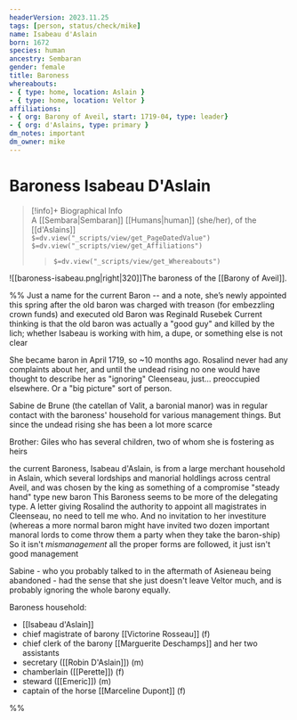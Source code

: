 ```yaml
---
headerVersion: 2023.11.25
tags: [person, status/check/mike]
name: Isabeau d'Aslain
born: 1672
species: human
ancestry: Sembaran
gender: female
title: Baroness
whereabouts: 
- { type: home, location: Aslain }
- { type: home, location: Veltor }
affiliations:
- { org: Barony of Aveil, start: 1719-04, type: leader}
- { org: d'Aslains, type: primary }
dm_notes: important
dm_owner: mike
---
```

# Baroness Isabeau D'Aslain
>[!info]+ Biographical Info  
> A [[Sembara|Sembaran]] [[Humans|human]] (she/her), of the [[d'Aslains]]  
> `$=dv.view("_scripts/view/get_PageDatedValue")`  
> `$=dv.view("_scripts/view/get_Affiliations")`  
>> `$=dv.view("_scripts/view/get_Whereabouts")`

![[baroness-isabeau.png|right|320]]The baroness of the [[Barony of Aveil]]. 

%% 
Just a name for the current Baron -- and a note, she’s newly appointed this spring after the old baron was charged with treason (for embezzling crown funds) and executed 
old Baron was Reginald Rusebek
Current thinking is that the old baron was actually a "good guy" and killed by the lich; whether Isabeau is working with him, a dupe, or something else is not clear

She became baron in April 1719, so ~10 months ago.
Rosalind never had any complaints about her, and until the undead rising no one would have thought to describe her as "ignoring" Cleenseau, just... preoccupied elsewhere. Or a "big picture" sort of person.

Sabine de Brune (the catellan of Valit, a baronial manor) was in regular contact with the baroness' household for various management things. But since the undead rising she has been a lot more scarce

Brother: Giles who has several children, two of whom she is fostering as heirs

the current Baroness, Isabeau d'Aslain, is from a large merchant household in Aslain, which several lordships and manorial holdlings across central Aveil, and was chosen by the king as something of a compromise "steady hand" type new baron
This Baroness seems to be more of the delegating type. A letter giving Rosalind the authority to appoint all magistrates in Cleenseau, no need to tell me who.
And no invitation to her investiture (whereas a more normal baron might have invited two dozen important manoral lords to come throw them a party when they take the baron-ship)
 So it isn't _mismanagement_ all the proper forms are followed, it just isn't good management

Sabine - who you probably talked to in the aftermath of Asieneau being abandoned - had the sense that she just doesn't leave Veltor much, and is probably ignoring the whole barony equally.

Baroness household:
* [[Isabeau d'Aslain]]
* chief magistrate of barony [[Victorine Rosseau]] (f)
* chief clerk of the barony [[Marguerite Deschamps]] and her two assistants
* secretary ([[Robin D'Aslain]]) (m)
* chamberlain ([[Perette]]) (f)
* steward ([[Emeric]]) (m)
* captain of the horse [[Marceline Dupont]] (f)



%%
